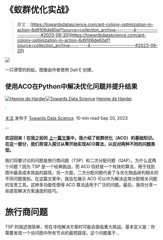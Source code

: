 # 《蚁群优化实战》

> 原文：[https://towardsdatascience.com/ant-colony-optimization-in-action-6d9106de60af?source=collection_archive---------4-----------------------#2023-09-20](https://towardsdatascience.com/ant-colony-optimization-in-action-6d9106de60af?source=collection_archive---------4-----------------------#2023-09-20)

![](../Images/a404a01ac29f0af038d7f4bdf990bd20.png)

一只滑雪的蚂蚁。图像由作者使用 Dall·E 创建。

## 使用ACO在Python中解决优化问题并提升结果

[](https://hennie-de-harder.medium.com/?source=post_page-----6d9106de60af--------------------------------)[![Hennie de Harder](../Images/3e4f2cccd6cb976ca3f8bf15597daea8.png)](https://hennie-de-harder.medium.com/?source=post_page-----6d9106de60af--------------------------------)[](https://towardsdatascience.com/?source=post_page-----6d9106de60af--------------------------------)[![Towards Data Science](../Images/a6ff2676ffcc0c7aad8aaf1d79379785.png)](https://towardsdatascience.com/?source=post_page-----6d9106de60af--------------------------------) [Hennie de Harder](https://hennie-de-harder.medium.com/?source=post_page-----6d9106de60af--------------------------------)

·

[关注](https://medium.com/m/signin?actionUrl=https%3A%2F%2Fmedium.com%2F_%2Fsubscribe%2Fuser%2Ffb96be98b7b9&operation=register&redirect=https%3A%2F%2Ftowardsdatascience.com%2Fant-colony-optimization-in-action-6d9106de60af&user=Hennie+de+Harder&userId=fb96be98b7b9&source=post_page-fb96be98b7b9----6d9106de60af---------------------post_header-----------) 发布于 [Towards Data Science](https://towardsdatascience.com/?source=post_page-----6d9106de60af--------------------------------) ·10 min read·Sep 20, 2023[](https://medium.com/m/signin?actionUrl=https%3A%2F%2Fmedium.com%2F_%2Fvote%2Ftowards-data-science%2F6d9106de60af&operation=register&redirect=https%3A%2F%2Ftowardsdatascience.com%2Fant-colony-optimization-in-action-6d9106de60af&user=Hennie+de+Harder&userId=fb96be98b7b9&source=-----6d9106de60af---------------------clap_footer-----------)

--

[](https://medium.com/m/signin?actionUrl=https%3A%2F%2Fmedium.com%2F_%2Fbookmark%2Fp%2F6d9106de60af&operation=register&redirect=https%3A%2F%2Ftowardsdatascience.com%2Fant-colony-optimization-in-action-6d9106de60af&source=-----6d9106de60af---------------------bookmark_footer-----------)

**欢迎回来！在我之前的** [**上一篇文章**](/meta-heuristics-explained-ant-colony-optimization-d016fe925108)**中，我介绍了蚁群优化（ACO）的基础知识。在这一部分，我们将深入探讨从零开始实现ACO算法，以应对两种不同的问题类型。**

我们将要讨论的问题是旅行商问题（TSP）和二次分配问题（QAP）。为什么这两个问题？因为 TSP 是一个经典挑战，而 ACO 恰好是一个有效的算法，用于找到图中最具成本效益的路径。另一方面，二次分配问题代表了与优化物品排列相关的不同问题类别，在这篇文章中，我旨在展示 ACO 可以作为解决这类分配相关问题的宝贵工具。这种多功能性使得 ACO 算法适用于广泛的问题。最后，我将分享一些提高解决方案速度的技巧。

# 旅行商问题

TSP 的描述很简单，但在寻找解决方案时可能会面临重大挑战。基本定义是：你需要发现一个访问图中所有节点的最短路径。这个问题属于…
